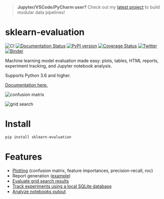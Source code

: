 > **Jupyter/VSCode/PyCharm user?** Check out my [latest project](https://github.com/ploomber/ploomber) to build modular data pipelines!

# sklearn-evaluation


![CI](https://github.com/edublancas/sklearn-evaluation/workflows/CI/badge.svg)
[![Documentation Status](https://readthedocs.org/projects/sklearn-evaluation/badge/?version=latest)](https://sklearn-evaluation.readthedocs.io/en/latest/?badge=latest)
[![PyPI version](https://badge.fury.io/py/sklearn-evaluation.svg)](https://badge.fury.io/py/sklearn-evaluation)
[![Coverage Status](https://coveralls.io/repos/github/edublancas/sklearn-evaluation/badge.svg)](https://coveralls.io/github/edublancas/sklearn-evaluation)
[![Twitter](https://img.shields.io/twitter/follow/edublancas?label=Follow&style=social)](https://twitter.com/intent/user?screen_name=edublancas)
[![Binder](https://mybinder.org/badge_logo.svg)](https://mybinder.org/v2/gh/edublancas/sklearn-evaluation/master?filepath=docs%2Fsource%2Fnbs)

Machine learning model evaluation made easy: plots, tables, HTML reports, experiment tracking, and Jupyter notebook analysis.

Supports Python 3.6 and higher.

[Documentation here.](https://sklearn-evaluation.readthedocs.io)

![confusion matrix](examples/cm.png)

![grid search](https://sklearn-evaluation.readthedocs.io/en/stable/_images/gs_1.png)

# Install  

```bash
pip install sklearn-evaluation
```

# Features

* [Plotting](https://sklearn-evaluation.readthedocs.io/en/stable/_images/cm.png) (confusion matrix, feature importances, precision-recall, roc)
* Report generation ([example](http://htmlpreview.github.com/?https://github.com/edublancas/sklearn-model-evaluation/blob/master/examples/report.html))
* [Evaluate grid search results](https://sklearn-evaluation.readthedocs.io/en/stable/user_guide/grid_search.html)
* [Track experiments using a local SQLite database](https://sklearn-evaluation.readthedocs.io/en/stable/user_guide/SQLiteTracker.html)
* [Analyze notebooks output](https://sklearn-evaluation.readthedocs.io/en/stable/user_guide/NotebookCollection.html)

